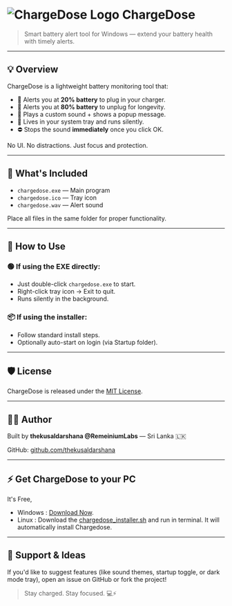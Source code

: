 # ![ChargeDose Logo](chargedose.ico) ChargeDose

> Smart battery alert tool for Windows — extend your battery health with timely alerts.

---

## 💡 Overview

ChargeDose is a lightweight battery monitoring tool that:
- 🪫 Alerts you at **20% battery** to plug in your charger.
- 🔋 Alerts you at **80% battery** to unplug for longevity.
- 🎵 Plays a custom sound + shows a popup message.
- 🧠 Lives in your system tray and runs silently.
- ⛔ Stops the sound **immediately** once you click OK.

No UI. No distractions. Just focus and protection.

---

## 📁 What's Included

- `chargedose.exe` — Main program
- `chargedose.ico` — Tray icon
- `chargedose.wav` — Alert sound

Place all files in the same folder for proper functionality.

---

## 🚀 How to Use

### 🟢 If using the EXE directly:
- Just double-click `chargedose.exe` to start.
- Right-click tray icon → Exit to quit.
- Runs silently in the background.

### 📦 If using the installer:
- Follow standard install steps.
- Optionally auto-start on login (via Startup folder).

---

## 🛡️ License

ChargeDose is released under the [MIT License](./license.txt).

---

## 👨‍💻 Author

Built by **thekusaldarshana @RemeiniumLabs** — Sri Lanka 🇱🇰  

GitHub: [github.com/thekusaldarshana](https://github.com/thekusaldarshana)

---

## ⚡ Get ChargeDose to your PC
It's Free, 
 - Windows : [Download Now](https://chargedose.whatsthetime.online).
 - Linux : Download the [chargedose_installer.sh](https://github.com/thekusaldarshana/ChargeDose-sourcecode/blob/main/chargedose_installer.sh) and run in terminal. It will automatically install Chargedose.
---

## 🙌 Support & Ideas

If you'd like to suggest features (like sound themes, startup toggle, or dark mode tray), open an issue on GitHub or fork the project!

> Stay charged. Stay focused. 💻⚡
